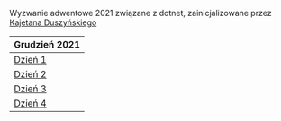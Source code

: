 Wyzwanie adwentowe 2021 związane z dotnet, zainicjalizowane przez [Kajetana Duszyńskiego](https://szkoladotneta.pl)

Grudzień 2021|
------------ |
[Dzień 1](dzień1/)|
[Dzień 2](dzień2/)|
[Dzień 3](dzień3/)|
[Dzień 4](dzień4/)|
